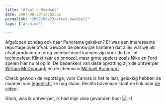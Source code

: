 ```yaml
---
title: "Afval = Voedsel"
date: 2007-08-23T17:02:52
permalink: "2007/08/23/afval-voedsel/"
tags: ["archive"]

---
```

Afgelopen zondag ook naar Panorama gekeken? Er was een interessante reportage over afval. Gewoon de denkwijze hanteren dat alles wat we als afval produceren terug voedsel moet kunnen zijn voor de bio- of technosfeer. Klinkt raar en onnozel, maar grote spelers zoals Nike en Ford spelen hier nu al op in. De bedenkers van deze opvatting zijn de ontwerper [William McDonough](http://en.wikipedia.org/wiki/William_McDonough "http://en.wikipedia.org/wiki/William_McDonough") en de chemicus [Michael Braungart](http://en.wikipedia.org/wiki/Michael_Braungart "http://en.wikipedia.org/wiki/Michael_Braungart").

Check gewoon de reportage, voor Canvas is het te laat, gelukkig hebben de mannen van [tegenlicht](http://www.vpro.nl/programma/tegenlicht/afleveringen/35180292/ "http://www.vpro.nl/programma/tegenlicht/afleveringen/35180292/") ze nog staan. Rechts bovenaan staat de link naar [de video](http://cgi.omroep.nl/cgi-bin/streams?/tv/vpro/tegenlicht/bb.20061002.asf?title=Tegenlicht%20-%20Afval%20voedsel;embed=1 "http://cgi.omroep.nl/cgi-bin/streams?/tv/vpro/tegenlicht/bb.20061002.asf?title=Tegenlicht%20-%20Afval%20voedsel;embed=1").

Ghoh, was ik ontwerper, ik had mijn visie gevonden hoor ![:-)](http://www.donebysimon.be/blog/wp-includes/images/smilies/icon_smile.gif)
